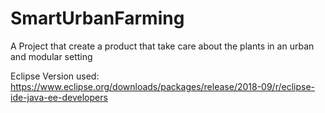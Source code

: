 # SmartUrbanFarming
A Project that create a product that take care about the plants in an urban and modular setting

Eclipse Version used:
https://www.eclipse.org/downloads/packages/release/2018-09/r/eclipse-ide-java-ee-developers
